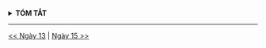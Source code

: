 <details>
<summary><strong>TÓM TẮT</strong></summary>

</details>

---
[<< Ngày 13](./Day13.md) | [Ngày 15 >>](./Day15.md)
